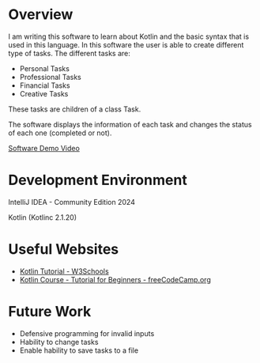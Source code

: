 # Overview

I am writing this software to learn about Kotlin and the basic syntax that is used in this language. In this software the user is able to create different type of tasks. 
The different tasks are:
- Personal Tasks
- Professional Tasks
- Financial Tasks
- Creative Tasks

These tasks are children of a class Task.

The software displays the information of each task and changes the status of each one (completed or not).

[Software Demo Video](https://youtu.be/enYvxh6aC8I)

# Development Environment

IntelliJ IDEA - Community Edition 2024

Kotlin (Kotlinc 2.1.20)


# Useful Websites

- [Kotlin Tutorial - W3Schools](https://www.w3schools.com/kotlin/index.php)
- [Kotlin Course - Tutorial for Beginners - freeCodeCamp.org](https://www.youtube.com/watch?v=F9UC9DY-vIU&t=2785s&ab_channel=freeCodeCamp.org)

# Future Work


- Defensive programming for invalid inputs
- Hability to change tasks
- Enable hability to save tasks to a file
